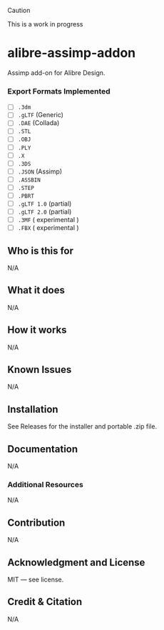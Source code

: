 > [!CAUTION]
> This is a work in progress

# alibre-assimp-addon

Assimp add-on for Alibre Design.

### Export Formats Implemented
- [ ] `.3dm`
- [ ] `.gLTF` (Generic)
- [ ] `.DAE` (Collada)
- [ ] `.STL`
- [ ] `.OBJ`
- [ ] `.PLY`
- [ ] `.X`
- [ ] `.3DS`
- [ ] `.JSON` (Assimp)
- [ ] `.ASSBIN`
- [ ] `.STEP`
- [ ] `.PBRT`
- [ ] `.gLTF 1.0` (partial)
- [ ] `.gLTF 2.0` (partial)
- [ ] `.3MF` ( experimental )
- [ ] `.FBX` ( experimental )

## Who is this for

N/A

## What it does

N/A

## How it works

N/A

## Known Issues

N/A

## Installation

See Releases for the installer and portable .zip file.

## Documentation

N/A

### Additional Resources

N/A

## Contribution

N/A

## Acknowledgment and License

MIT — see license.

## Credit & Citation

N/A





